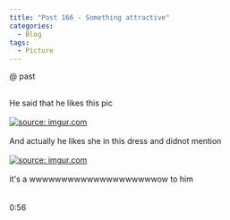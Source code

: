 ```yaml
---
title: "Post 166 - Something attractive"
categories:
  - Blog
tags:
  - Picture
---
```


@ past

<br/>
He said that he likes this pic
<br/>
<br/>
<a href="https://imgur.com/X1UAV9h"><img src="https://i.imgur.com/X1UAV9h.jpg" title="source: imgur.com" /></a>
<br/>
<br/>
And actually he likes she in this dress and didnot mention
<br/>
<br/>
<a href="https://imgur.com/KhM6zr0"><img src="https://i.imgur.com/KhM6zr0.jpg" title="source: imgur.com" /></a>
<br/>
<br/>
 it's a wwwwwwwwwwwwwwwwwwwwow to him
<br/>

<br/>

<br/>
0:56
<br/>
<script src="https://utteranc.es/client.js"
        repo="serendipityinlife/serendipityinlife.github.io"
        issue-term="pathname"
        theme="github-light"
        crossorigin="anonymous"
        async>
</script>
